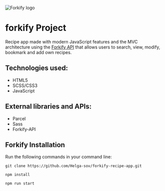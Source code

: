 ![Forkify logo](https://user-images.githubusercontent.com/60555164/169771676-610d2dbe-bcea-461a-bc36-e6f8defd0c75.png)
# forkify Project

Recipe app made with modern JavaScript features and the MVC architecture using the [Forkify API](https://forkify-api.herokuapp.com/) that allows users to search, view, modify, bookmark and add own recipes.

## Technologies used:
- HTML5
- SCSS/CSS3
- JavaScript

## External libraries and APIs:
- Parcel
- Sass
- Forkify-API

## Forkify Installation
Run the following commands in your command line:

```
git clone https://github.com/Helga-sov/forkify-recipe-app.git

npm install

npm run start
```
